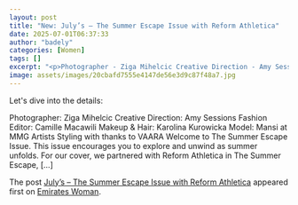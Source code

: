 ```yaml
---
layout: post
title: "New: July’s – The Summer Escape Issue with Reform Athletica"
date: 2025-07-01T06:37:33
author: "badely"
categories: [Women]
tags: []
excerpt: "<p>Photographer - Ziga Mihelcic Creative Direction - Amy Sessions Fashion Editor - Camille Macawili Makeup &#38; Hair - Karolina Kurowicka Model - Mansi at"
image: assets/images/20cbafd7555e4147de56e3d9c87f48a7.jpg
---
```


Let's dive into the details: <p>Photographer: Ziga Mihelcic Creative Direction: Amy Sessions Fashion Editor: Camille Macawili Makeup &#38; Hair: Karolina Kurowicka Model: Mansi at MMG Artists Styling with thanks to VAARA Welcome to The Summer Escape Issue. This issue encourages you to explore and unwind as summer unfolds. For our cover, we partnered with Reform Athletica in The Summer Escape, [&#8230;]</p>
<p>The post <a href="https://emirateswoman.com/julys-the-summer-escape-issue-with-reform-athletica/" rel="nofollow">July&#8217;s &#8211; The Summer Escape Issue with Reform Athletica</a> appeared first on <a href="https://emirateswoman.com" rel="nofollow">Emirates Woman</a>.</p>

